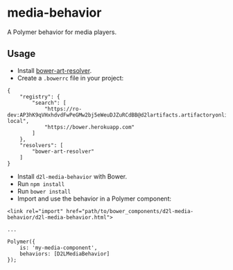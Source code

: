 # media-behavior

A Polymer behavior for media players.

## Usage

* Install [bower-art-resolver](https://www.npmjs.com/package/bower-art-resolver).
* Create a `.bowerrc` file in your project:
```
{
	"registry": {
		"search": [
			"https://ro-dev:AP3hK9qVHxhdvdFwPeGMw2bj5eWeuDJZuRCdBB@d2lartifacts.artifactoryonline.com/d2lartifacts/api/bower/bower-local",
			"https://bower.herokuapp.com"
  		]
	},
	"resolvers": [
		"bower-art-resolver"
	]
}
```
* Install `d2l-media-behavior` with Bower.
* Run `npm install`
* Run `bower install`
* Import and use the behavior in a Polymer component:
```
<link rel="import" href="path/to/bower_components/d2l-media-behavior/d2l-media-behavior.html">

...

Polymer({
	is: 'my-media-component',
	behaviors: [D2LMediaBehavior]
});
```
